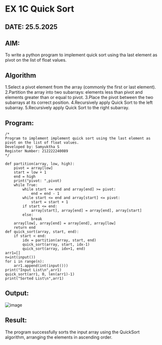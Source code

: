 # EX 1C Quick Sort
## DATE: 25.5.2025
## AIM:
To write a python program to implement quick sort using tha last element as pivot on the list of float values.

## Algorithm
1.Select a pivot element from the array (commonly the first or last element).
2.Partition the array into two subarrays: elements less than pivot and elements greater than or equal to pivot.
3.Place the pivot between the two subarrays at its correct position.
4.Recursively apply Quick Sort to the left subarray.
5.Recursively apply Quick Sort to the right subarray.

## Program:
```
/*
Program to implement implement quick sort using the last element as pivot on the list of float values.
Developed by: Samyuktha S
Register Number: 212222240089 
*/
```
```
def partition(array, low, high):
    pivot = array[low]
    start = low + 1
    end = high
    print("pivot: ",pivot)
    while True:
        while start <= end and array[end] >= pivot:
            end = end - 1
        while start <= end and array[start] <= pivot:
            start = start + 1
        if start <= end:
            array[start], array[end] = array[end], array[start]
        else:
            break
    array[low], array[end] = array[end], array[low]
    return end
def quick_sort(array, start, end):
    if start < end:
        idx = partition(array, start, end)
        quick_sort(array, start, idx-1)
        quick_sort(array, idx+1, end)
arr1=[]
n=int(input())
for i in range(n):
    arr1.append(int(input()))
print("Input List\n",arr1)
quick_sort(arr1, 0, len(arr1)-1)
print("Sorted List\n",arr1)
```
## Output:
![image](https://github.com/user-attachments/assets/6aee89b7-c9ad-4d3a-a1b9-2582fb3c06da)

## Result:
The program successfully sorts the input array using the QuickSort algorithm, arranging the elements in ascending order.

